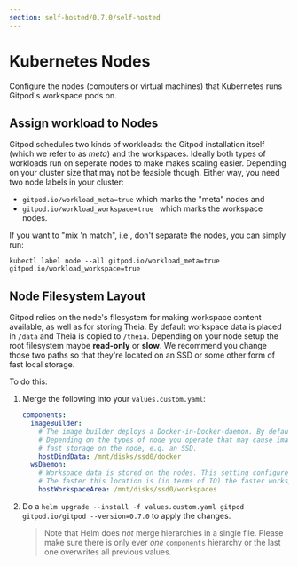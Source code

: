 ```yaml
---
section: self-hosted/0.7.0/self-hosted
---
```


# Kubernetes Nodes

Configure the nodes (computers or virtual machines) that Kubernetes runs Gitpod's workspace pods on.

## Assign workload to Nodes

Gitpod schedules two kinds of workloads: the Gitpod installation itself (which we refer to as _meta_) and the workspaces. Ideally both types of workloads run on seperate nodes to make makes scaling easier.
Depending on your cluster size that may not be feasible though. Either way, you need two node labels in your cluster:

- `gitpod.io/workload_meta=true` which marks the "meta" nodes and
- `gitpod.io/workload_workspace=true ` which marks the workspace nodes.

If you want to "mix 'n match", i.e., don't separate the nodes, you can simply run:

```
kubectl label node --all gitpod.io/workload_meta=true gitpod.io/workload_workspace=true
```

## Node Filesystem Layout

Gitpod relies on the node's filesystem for making workspace content available, as well as for storing Theia. By default workspace data is placed in `/data` and Theia is copied to `/theia`. Depending on your node setup the root filesystem maybe **read-only** or **slow**.
We recommend you change those two paths so that they're located on an SSD or some other form of fast local storage.

To do this:

1.  Merge the following into your `values.custom.yaml`:
    ```yaml
    components:
      imageBuilder:
        # The image builder deploys a Docker-in-Docker-daemon. By default that Docker daemon works in an empty-dir on the node.
        # Depending on the types of node you operate that may cause image builds to fail or not perform well. We recommend you give the Docker daemon
        # fast storage on the node, e.g. an SSD.
        hostDindData: /mnt/disks/ssd0/docker
      wsDaemon:
        # Workspace data is stored on the nodes. This setting configures where on the ndoe the workspace data lives.
        # The faster this location is (in terms of IO) the faster workspaces will initialize.
        hostWorkspaceArea: /mnt/disks/ssd0/workspaces
    ```
2.  Do a `helm upgrade --install -f values.custom.yaml gitpod gitpod.io/gitpod --version=0.7.0` to apply the changes.

    > Note that Helm does _not_ merge hierarchies in a single file. Please make sure there is only ever _one_ `components` hierarchy or the last one overwrites all previous values.
